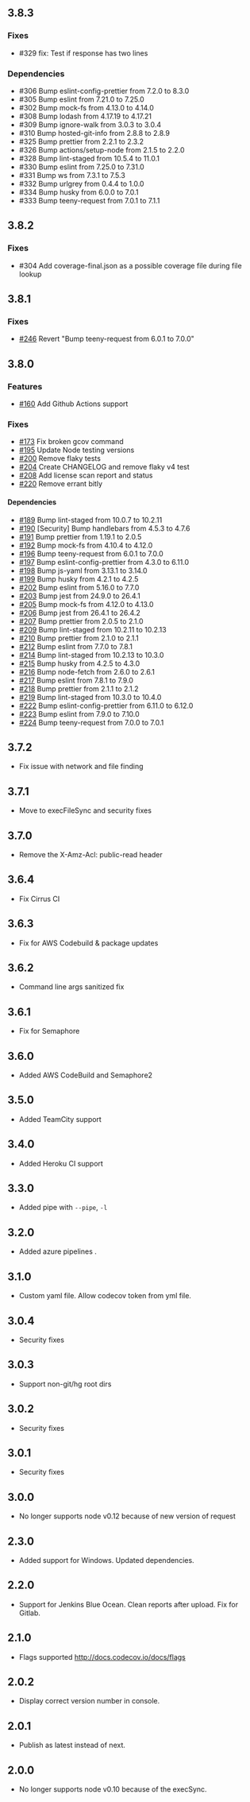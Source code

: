 ## 3.8.3
### Fixes
- #329 fix: Test if response has two lines

### Dependencies
- #306 Bump eslint-config-prettier from 7.2.0 to 8.3.0
- #305 Bump eslint from 7.21.0 to 7.25.0
- #302 Bump mock-fs from 4.13.0 to 4.14.0
- #308 Bump lodash from 4.17.19 to 4.17.21
- #309 Bump ignore-walk from 3.0.3 to 3.0.4
- #310 Bump hosted-git-info from 2.8.8 to 2.8.9
- #325 Bump prettier from 2.2.1 to 2.3.2
- #326 Bump actions/setup-node from 2.1.5 to 2.2.0
- #328 Bump lint-staged from 10.5.4 to 11.0.1
- #330 Bump eslint from 7.25.0 to 7.31.0
- #331 Bump ws from 7.3.1 to 7.5.3
- #332 Bump urlgrey from 0.4.4 to 1.0.0
- #334 Bump husky from 6.0.0 to 7.0.1
- #333 Bump teeny-request from 7.0.1 to 7.1.1

## 3.8.2
### Fixes
- #304 Add coverage-final.json as a possible coverage file during file lookup

## 3.8.1

### Fixes

- [#246](https://github.com/codecov/codecov-node/pull/246) Revert "Bump teeny-request from 6.0.1 to 7.0.0"

## 3.8.0

### Features

- [#160](https://github.com/codecov/codecov-node/pull/160) Add Github Actions support

### Fixes

- [#173](https://github.com/codecov/codecov-node/pull/173) Fix broken gcov command
- [#195](https://github.com/codecov/codecov-node/pull/195) Update Node testing versions
- [#200](https://github.com/codecov/codecov-node/pull/200) Remove flaky tests
- [#204](https://github.com/codecov/codecov-node/pull/204) Create CHANGELOG and remove flaky v4 test
- [#208](https://github.com/codecov/codecov-node/pull/208) Add license scan report and status
- [#220](https://github.com/codecov/codecov-node/pull/220) Remove errant bitly

#### Dependencies

- [#189](https://github.com/codecov/codecov-node/pull/189) Bump lint-staged from 10.0.7 to 10.2.11
- [#190](https://github.com/codecov/codecov-node/pull/190) [Security] Bump handlebars from 4.5.3 to 4.7.6
- [#191](https://github.com/codecov/codecov-node/pull/191) Bump prettier from 1.19.1 to 2.0.5
- [#192](https://github.com/codecov/codecov-node/pull/192) Bump mock-fs from 4.10.4 to 4.12.0
- [#196](https://github.com/codecov/codecov-node/pull/196) Bump teeny-request from 6.0.1 to 7.0.0
- [#197](https://github.com/codecov/codecov-node/pull/197) Bump eslint-config-prettier from 4.3.0 to 6.11.0
- [#198](https://github.com/codecov/codecov-node/pull/198) Bump js-yaml from 3.13.1 to 3.14.0
- [#199](https://github.com/codecov/codecov-node/pull/199) Bump husky from 4.2.1 to 4.2.5
- [#202](https://github.com/codecov/codecov-node/pull/202) Bump eslint from 5.16.0 to 7.7.0
- [#203](https://github.com/codecov/codecov-node/pull/203) Bump jest from 24.9.0 to 26.4.1
- [#205](https://github.com/codecov/codecov-node/pull/205) Bump mock-fs from 4.12.0 to 4.13.0
- [#206](https://github.com/codecov/codecov-node/pull/206) Bump jest from 26.4.1 to 26.4.2
- [#207](https://github.com/codecov/codecov-node/pull/207) Bump prettier from 2.0.5 to 2.1.0
- [#209](https://github.com/codecov/codecov-node/pull/209) Bump lint-staged from 10.2.11 to 10.2.13
- [#210](https://github.com/codecov/codecov-node/pull/210) Bump prettier from 2.1.0 to 2.1.1
- [#212](https://github.com/codecov/codecov-node/pull/212) Bump eslint from 7.7.0 to 7.8.1
- [#214](https://github.com/codecov/codecov-node/pull/214) Bump lint-staged from 10.2.13 to 10.3.0
- [#215](https://github.com/codecov/codecov-node/pull/215) Bump husky from 4.2.5 to 4.3.0
- [#216](https://github.com/codecov/codecov-node/pull/216) Bump node-fetch from 2.6.0 to 2.6.1
- [#217](https://github.com/codecov/codecov-node/pull/217) Bump eslint from 7.8.1 to 7.9.0
- [#218](https://github.com/codecov/codecov-node/pull/218) Bump prettier from 2.1.1 to 2.1.2
- [#219](https://github.com/codecov/codecov-node/pull/219) Bump lint-staged from 10.3.0 to 10.4.0
- [#222](https://github.com/codecov/codecov-node/pull/222) Bump eslint-config-prettier from 6.11.0 to 6.12.0
- [#223](https://github.com/codecov/codecov-node/pull/223) Bump eslint from 7.9.0 to 7.10.0
- [#224](https://github.com/codecov/codecov-node/pull/224) Bump teeny-request from 7.0.0 to 7.0.1

## 3.7.2

- Fix issue with network and file finding

## 3.7.1

- Move to execFileSync and security fixes

## 3.7.0

- Remove the X-Amz-Acl: public-read header

## 3.6.4

- Fix Cirrus CI

## 3.6.3

- Fix for AWS Codebuild & package updates

## 3.6.2

- Command line args sanitized fix

## 3.6.1

- Fix for Semaphore

## 3.6.0

- Added AWS CodeBuild and Semaphore2

## 3.5.0

- Added TeamCity support

## 3.4.0

- Added Heroku CI support

## 3.3.0

- Added pipe with `--pipe`, `-l`

## 3.2.0

- Added azure pipelines
  .

## 3.1.0

- Custom yaml file. Allow codecov token from yml file.

## 3.0.4

- Security fixes

## 3.0.3

- Support non-git/hg root dirs

## 3.0.2

- Security fixes

## 3.0.1

- Security fixes

## 3.0.0

- No longer supports node v0.12 because of new version of request

## 2.3.0

- Added support for Windows. Updated dependencies.

## 2.2.0

- Support for Jenkins Blue Ocean. Clean reports after upload. Fix for Gitlab.

## 2.1.0

- Flags supported http://docs.codecov.io/docs/flags

## 2.0.2

- Display correct version number in console.

## 2.0.1

- Publish as latest instead of next.

## 2.0.0

- No longer supports node v0.10 because of the execSync.
